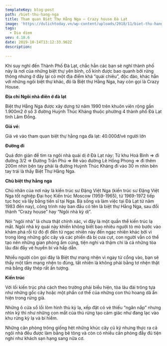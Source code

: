```yaml
---
templateKey: blog-post
path: /biet-thu-hang-nga
title: Tham quan Biệt Thự Hằng Nga – Crazy house Đà Lạt
image: 'https://dulichtoday.vn/wp-content/uploads/2018/11/biet-thu-hang-nga-du-lich-da-lat-4-ngay-3-dem.jpg' 
tags:
  - Dia diem
uev: 4.18.6
date: 2019-10-14T13:12:33.962Z
description:
 
---
```


Khi suy nghĩ đến Thành Phố Đà Lạt, chắc hẳn các bạn sẽ nghĩ thành phố này là nơi của những biệt thự yên bình, cổ kính được bao quanh bởi rừng thông nhưng ở đây lại có một địa điểm khá “quái chiêu”, độc đáo, khác hẳn với những ngôi biệt thự khác, đó là Biệt thự Hằng Nga, hay còn gọi là Crazy House.

**Địa chỉ Ngôi nhà điên ở đà lạt**

Biệt thự Hằng Nga được xây dựng từ năm 1990 trên khuôn viên rộng gần 1.900m2 ở số 3 đường Huỳnh Thúc Kháng thuộc phường 4 thành phố Đà Lạt tỉnh Lâm Đồng.

**Giá vé:**

Giá vé vào tham quan biệt thự hằng nga đà lạt: 40.000đ/vé người lớn

**Đường đi**

Quá đơn giản để tìm ra ngôi nhà quái dị ở Đà Lạt này: Từ khu Hoà Bình => đi đường 3/2 => Đường Trần Phú => Rẽ vào đường Lê Hồng Phong => đi thêm 200m nhìn bên tay phải là đường Huỳnh Thúc Kháng đi vào 30 m nhìn bên tay trái là thấy Biệt Thự Hằng Nga.


**Chủ biệt thự hằng nga**

Chủ nhân của nơi này là kiến trúc sư Đặng Việt Nga (kiến trúc sư Đặng Việt Nga tốt nghiệp Đại học Kiến trúc Moscow (1959-1965), từ 1969-1972 tiếp tục học và lấy bằng tiến sĩ tại Nga. Bà sống và làm việc tại Đà Lạt từ năm 1983 đến nay), công trình này ban đầu có tên là biệt thự Hằng Nga, sau đổi thành “Crazy house” hay “Ngôi nhà kỳ dị”.

Nói “ngôi nhà” là chưa thật chính xác, vì đây là một quần thể kiến trúc lạ mắt. Ngôi nhà kỳ quái này khiến không biết bao nhiêu người tò mò bước vào khám phá rồi từ đó đi đến từ ngạc nhiên này đến ngạc nhiên khác bởi vì trong lòng những gốc cây và các phiến đá bị cưa cụt, con người vẫn có thể tạo nên những gian phòng ấm cúng, tiện nghi và thậm chí là cả những tòa lâu đài đầy vẻ huyền bí và hấp dẫn.

Nhiều người còn gọi đây là Biệt thự mạng nhện vì ngay từ cổng vào, bạn sẽ thấy một tấm mạng nhện to đùng, tất nhiên là không phải bằng tơ nhện thật mà bằng dây thép rất ấn tượng.

**Kiến trúc**

Với lối kiến trúc phá cách theo trường phái biểu hiện, tòa lâu đài trông tựa như những gốc cây hoặc một phần cơ thể của những con thú hoang dã ẩn hiện trong rừng già.

Những ô cửa sổ lồi lõm hình thù kỳ lạ, xếp đặt có vẻ thiếu “ngăn nắp” nhưng nhìn kỹ thì như những con mắt của thú rừng tạo cảm giác như đang lạc vào khu rừng kỳ lạ và bí hiểm.

Những căn phòng trông giống hệt những khúc cây cũ kỹ nhưng thực ra cả ngôi nhà đều được làm bằng bê tông và còn có nhiều căn phòng đầy đủ tiện nghi như khách sạn hạng sang nữa cơ.